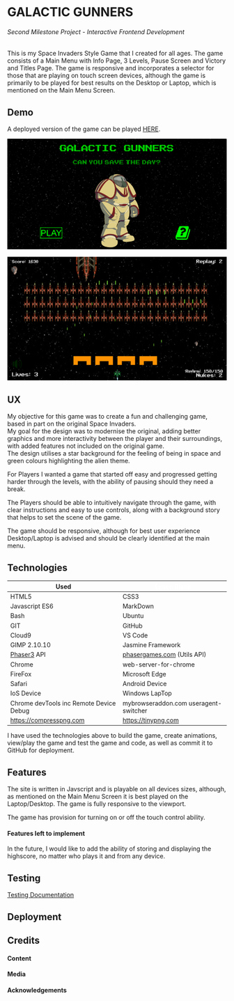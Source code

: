 # GALACTIC GUNNERS #

###### Second Milestone Project - Interactive Frontend Development ######

This is my Space Invaders Style Game that I created for all ages. The game consists of a Main Menu with Info Page, 3 Levels, Pause Screen and Victory and Titles Page.
The game is responsive and incorporates a selector for those that are playing on touch screen devices, although the game is primarily to be played for best results on the Desktop or Laptop, which is mentioned on the Main Menu Screen.


## Demo ##

A deployed version of the game can be played <a href="https://michael-leese.github.io/second_milestone_project/" target="_blank">HERE</a>.

![Gallactic Gunners Main Menu](assets/images/screenShots/galacticgunnersmenu.png)

![Boss Level on Level 3](assets/images/screenShots/bosslevel.png)

## UX ##

My objective for this game was to create a fun and challenging game, based in part on the original Space Invaders.  
My goal for the design was to modernise the original, adding better graphics and more interactivity between the player and their surroundings, with added features not included on the original game.  
The design utilises a star background for the feeling of being in space and green colours highlighting the alien theme.  

For Players I wanted a game that started off easy and progressed getting harder through the levels, with the ability of pausing should they need a break.

The Players should be able to intuitively navigate through the game, with clear instructions and easy to use controls, along with a background story that helps to set the scene of the game.

The game should be responsive, although for best user experience Desktop/Laptop is advised and should be clearly identified at the main menu.

## Technologies ##

Used | <span style="color:white">Leave Blank</span>       
---------- | ----------
HTML5 | CSS3
Javascript ES6 | MarkDown
Bash | Ubuntu
GIT | GitHub
Cloud9 | VS Code
GIMP 2.10.10 | Jasmine Framework
[Phaser3](https://phaser.io) API | [phasergames.com](https://phasergames.com) (Utils API)
Chrome | web-server-for-chrome
FireFox | Microsoft Edge
Safari | Android Device
IoS Device | Windows LapTop
Chrome devTools inc Remote Device Debug | mybrowseraddon.com useragent-switcher
https://compresspng.com | https://tinypng.com

I have used the technologies above to build the game, create animations, view/play the game and test the game and code, as well as commit it to GitHub for deployment.

## Features ##

The site is written in Javscript and is playable on all devices sizes, although, as mentioned on the Main Menu Screen it is best played on the Laptop/Desktop. The game is fully responsive to the viewport. 

The game has provision for turning on or off the touch control ability.

#### Features left to implement ####

In the future, I would like to add the ability of storing and displaying the highscore, no matter who plays it and from any device.

## Testing ##

[Testing Documentation](testing/tests.md)

## Deployment ##


## Credits ##

#### Content ####

#### Media ####

#### Acknowledgements ####






